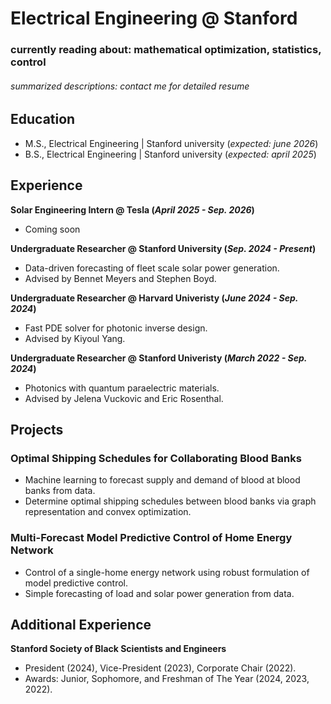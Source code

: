
# Electrical Engineering @ Stanford

### currently reading about: mathematical optimization, statistics, control

###### summarized descriptions: contact me for detailed resume

## Education							       		
- M.S., Electrical Engineering | Stanford university (_expected: june 2026_)	 			        		
- B.S., Electrical Engineering | Stanford university (_expected: april 2025_)

## Experience

**Solar Engineering Intern @ Tesla (_April 2025 - Sep. 2026_)**
- Coming soon

**Undergraduate Researcher @ Stanford University (_Sep. 2024 - Present_)**
- Data-driven forecasting of fleet scale solar power generation.
- Advised by Bennet Meyers and Stephen Boyd.

**Undergraduate Researcher @ Harvard Univeristy (_June 2024 - Sep. 2024_)**
- Fast PDE solver for photonic inverse design.
- Advised by Kiyoul Yang.

**Undergraduate Researcher @ Stanford Univeristy (_March 2022 - Sep. 2024_)**
- Photonics with quantum paraelectric materials. 
- Advised by Jelena Vuckovic and Eric Rosenthal.

## Projects
### Optimal Shipping Schedules for Collaborating Blood Banks
- Machine learning to forecast supply and demand of blood at blood banks from data.
- Determine optimal shipping schedules between blood banks via graph representation and convex optimization.

### Multi-Forecast Model Predictive Control of Home Energy Network
- Control of a single-home energy network using robust formulation of model predictive control. 
- Simple forecasting of load and solar power generation from data.

## Additional Experience
**Stanford Society of Black Scientists and Engineers** 
- President (2024), Vice-President (2023), Corporate Chair (2022). 
- Awards: Junior, Sophomore, and Freshman of The Year (2024, 2023, 2022).
